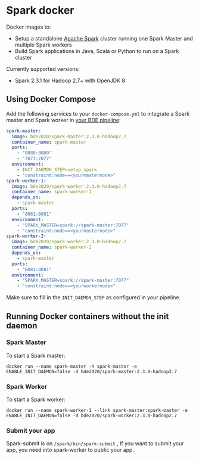 
# Spark docker

Docker images to:
* Setup a standalone [Apache Spark](http://spark.apache.org/) cluster running one Spark Master and multiple Spark workers
* Build Spark applications in Java, Scala or Python to run on a Spark cluster

Currently supported versions:
* Spark 2.3.1 for Hadoop 2.7+ with OpenJDK 8


## Using Docker Compose

Add the following services to your `docker-compose.yml` to integrate a Spark master and Spark worker in [your BDE pipeline](https://github.com/big-data-europe/app-bde-pipeline):
```yml
spark-master:
  image: bde2020/spark-master:2.3.0-hadoop2.7
  container_name: spark-master
  ports:
    - "8080:8080"
    - "7077:7077"
  environment:
    - INIT_DAEMON_STEP=setup_spark
    - "constraint:node==<yourmasternode>"
spark-worker-1:
  image: bde2020/spark-worker:2.3.0-hadoop2.7
  container_name: spark-worker-1
  depends_on:
    - spark-master
  ports:
    - "8081:8081"
  environment:
    - "SPARK_MASTER=spark://spark-master:7077"
    - "constraint:node==<yourmasternode>"
spark-worker-2:
  image: bde2020/spark-worker:2.3.0-hadoop2.7
  container_name: spark-worker-2
  depends_on:
    - spark-master
  ports:
    - "8081:8081"
  environment:
    - "SPARK_MASTER=spark://spark-master:7077"
    - "constraint:node==<yourworkernode>"  
```
Make sure to fill in the `INIT_DAEMON_STEP` as configured in your pipeline.

## Running Docker containers without the init daemon
### Spark Master
To start a Spark master:

    docker run --name spark-master -h spark-master -e ENABLE_INIT_DAEMON=false -d bde2020/spark-master:2.3.0-hadoop2.7

### Spark Worker
To start a Spark worker:

    docker run --name spark-worker-1 --link spark-master:spark-master -e ENABLE_INIT_DAEMON=false -d bde2020/spark-worker:2.3.0-hadoop2.7


### Submit your app
Spark-submit is on `/spark/bin/spark-submit` , If you want to submit your app, you need into spark-worker to public your app.
